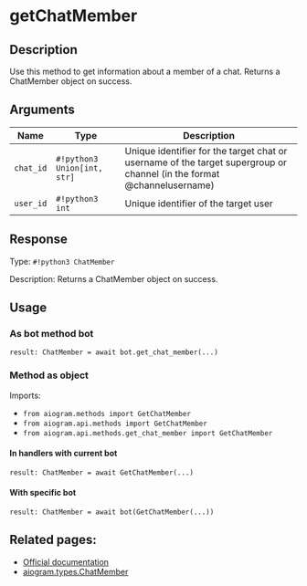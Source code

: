 # getChatMember

## Description

Use this method to get information about a member of a chat. Returns a ChatMember object on success.


## Arguments

| Name | Type | Description |
| - | - | - |
| `chat_id` | `#!python3 Union[int, str]` | Unique identifier for the target chat or username of the target supergroup or channel (in the format @channelusername) |
| `user_id` | `#!python3 int` | Unique identifier of the target user |



## Response

Type: `#!python3 ChatMember`

Description: Returns a ChatMember object on success.


## Usage


### As bot method bot

```python3
result: ChatMember = await bot.get_chat_member(...)
```

### Method as object

Imports:

- `from aiogram.methods import GetChatMember`
- `from aiogram.api.methods import GetChatMember`
- `from aiogram.api.methods.get_chat_member import GetChatMember`

#### In handlers with current bot
```python3
result: ChatMember = await GetChatMember(...)
```

#### With specific bot
```python3
result: ChatMember = await bot(GetChatMember(...))
```



## Related pages:

- [Official documentation](https://core.telegram.org/bots/api#getchatmember)
- [aiogram.types.ChatMember](../types/chat_member.md)
